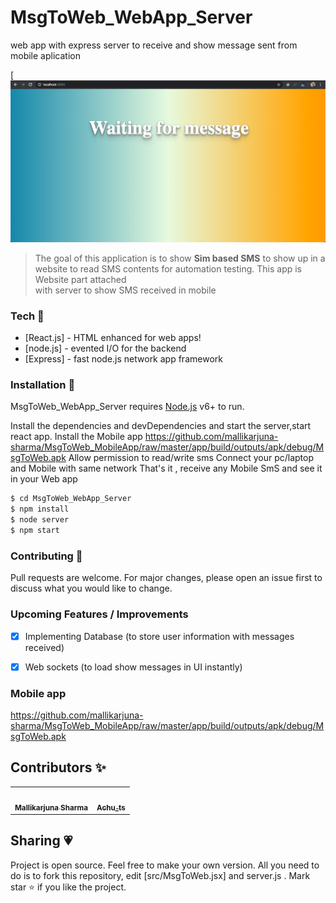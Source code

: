 # MsgToWeb_WebApp_Server
web app with express server to receive and show message sent from mobile aplication

[![Site preview](/public/webview.png)


> The goal of this application is to 
> show __Sim based SMS__ to show up in 
> a website to read SMS contents for 
> automation testing.
> This app is Website part attached  
> with server to show SMS received in mobile


### Tech 🚀

* [React.js] - HTML enhanced for web apps!
* [node.js] - evented I/O for the backend
* [Express] - fast node.js network app framework


### Installation 🔗

MsgToWeb_WebApp_Server requires [Node.js](https://nodejs.org/) v6+ to run.

Install the dependencies and devDependencies and start the server,start react app.
Install the Mobile app 
https://github.com/mallikarjuna-sharma/MsgToWeb_MobileApp/raw/master/app/build/outputs/apk/debug/MsgToWeb.apk
Allow permission to read/write sms
Connect your pc/laptop and Mobile with same network
That's it , receive any Mobile SmS and see it in your Web app

```sh
$ cd MsgToWeb_WebApp_Server
$ npm install 
$ node server
$ npm start
```

### Contributing 🙌

Pull requests are welcome. For major changes, please open an issue first to discuss what you would like to change.

### Upcoming Features / Improvements 

- [x] Implementing Database (to store user information with messages received)
- [x] Web sockets (to load show messages in UI instantly)


### Mobile app

https://github.com/mallikarjuna-sharma/MsgToWeb_MobileApp/raw/master/app/build/outputs/apk/debug/MsgToWeb.apk

## Contributors ✨
<table>
  <tr>
    <td align="center">
      <a href="https://www.instagram.com/rmalliksharma96/">
        <img src="https://instagram.fmaa2-2.fna.fbcdn.net/v/t51.2885-19/s150x150/16585653_614441548749035_750547953042587648_a.jpg?_nc_ht=instagram.fmaa2-2.fna.fbcdn.net&_nc_ohc=XsxHJ-GipCMAX-ERkfm&oh=0cee67d1a727952e08a31a96e0b401c6&oe=5EB20A83" width="100px" alt="" />
        <br />
        <sub><b>Mallikarjuna Sharma</b></sub>
      </a>
      <br />
    </td>
    <td align="center">
      <a href="https://www.instagram.com/ts_achu/">
        <img src="https://banner2.cleanpng.com/20180920/yko/kisspng-computer-icons-portable-network-graphics-avatar-ic-5ba3c66df14d32.3051789815374598219884.jpg" width="100px" alt="" />
        <br />
        <sub><b>Achu_ts</b></sub>
      </a>
      <br />
    </td>
  </tr>
</table>

## Sharing 💗

Project is open source. Feel free to make your own version. All you need to do is to fork this repository, edit [src/MsgToWeb.jsx] and server.js . Mark star ⭐ if you like the project.






